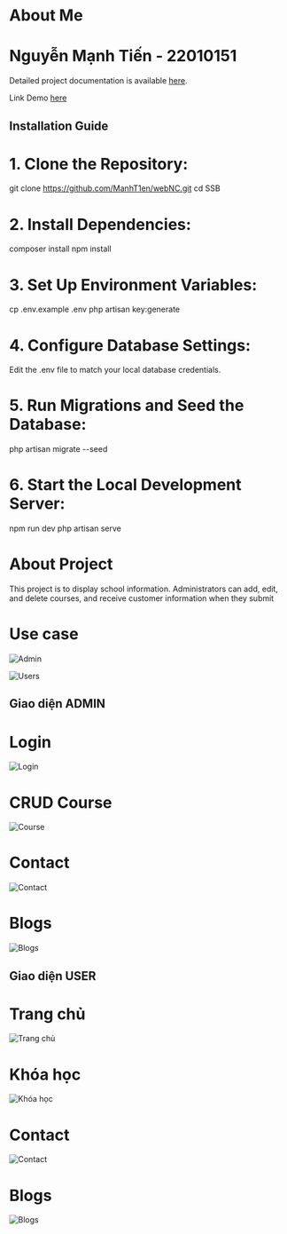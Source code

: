 # About Me
# Nguyễn Mạnh Tiến - 22010151

Detailed project documentation is available [here](https://docs.google.com/document/d/1FacIBiiMOwEYLdn7LyZpgLAIvaK7Kz50Sjg5pPI1CiQ/edit?usp=sharing).

Link Demo [here](https://www.youtube.com/watch?v=9AbxKL_mrA0)

## Installation Guide

# 1. Clone the Repository:
git clone https://github.com/ManhT1en/webNC.git
cd SSB

# 2. Install Dependencies:

composer install
npm install

# 3. Set Up Environment Variables:

cp .env.example .env
php artisan key:generate

# 4. Configure Database Settings:

Edit the .env file to match your local database credentials.

# 5. Run Migrations and Seed the Database:

php artisan migrate --seed

# 6. Start the Local Development Server:

npm run dev
php artisan serve

# About Project
This project is to display school information. Administrators can add, edit, and delete courses, and receive customer information when they submit

# Use case
![Admin](./image/Screenshot%202025-02-27%20011430.png)

![Users](./image/Screenshot%202025-02-27%20011616.png)
 
## Giao diện ADMIN
# Login
![Login](./image/Screenshot%202025-02-27%20003631.png)

# CRUD Course
![Course](./image/Screenshot%202025-02-27%20003524.png)

# Contact
![Contact](./image/Screenshot%202025-02-27%20003535.png)

# Blogs
![Blogs](./image/Screenshot%202025-02-27%20003505.png)

## Giao diện USER
# Trang chủ
![Trang chủ](./image/Screenshot%202025-02-27%20003602.png)
# Khóa học
![Khóa học](./image/Screenshot%202025-03-04%20172733.png)
# Contact
![Contact](./image/Screenshot%202025-02-27%20004336.png)
# Blogs
![Blogs](./image/Screenshot%202025-03-04%20172827.png)

